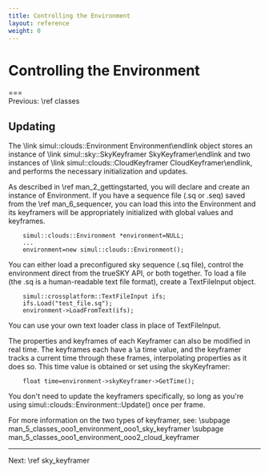 ```yaml
---
title: Controlling the Environment
layout: reference
weight: 0
---
```

Controlling the Environment
===

===<br>Previous: \ref classes

## Updating ##
The \link simul::clouds::Environment Environment\endlink object stores an instance of \link simul::sky::SkyKeyframer SkyKeyframer\endlink
and two instances of \link simul::clouds::CloudKeyframer CloudKeyframer\endlink, and performs the necessary initialization and updates.

As described in \ref man_2_gettingstarted, you will declare and create an instance of Environment. If you have a sequence file (.sq or .seq)
saved from the \ref man_6_sequencer, you can load this into the Environment and its keyframers will be appropriately initialized with global values
and keyframes.

        simul::clouds::Environment *environment=NULL;
        ...
        environment=new simul::clouds::Environment();

You can either load a preconfigured sky sequence (.sq file), control the environment direct from the trueSKY API, or both together.
To load a file (the .sq is a human-readable text file format), create a TextFileInput object.

        simul::crossplatform::TextFileInput ifs;
        ifs.Load("test_file.sq");
        environment->LoadFromText(ifs);

You can use your own text loader class in place of TextFileInput.

The properties and keyframes of each Keyframer can also be modified in real time.
The keyframes each have a \a time value, and the keyframer tracks a current time through these frames, interpolating properties as it does so. This time value is obtained
or set using the skyKeyframer:

        float time=environment->skyKeyframer->GetTime();

You don't need to update the keyframers specifically, so long as you're using simul::clouds::Environment::Update() once per frame.

For more information on the two types of keyframer, see:
\subpage man_5_classes_ooo1_environment_ooo1_sky_keyframer
\subpage man_5_classes_ooo1_environment_ooo2_cloud_keyframer

<hr size="1">
Next: \ref sky_keyframer
  